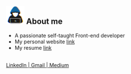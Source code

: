 	
## <picture><img src = "https://github.com/0xAbdulKhalid/0xAbdulKhalid/raw/main/assets/mdImages/about_me.gif" width = 50px></picture> **About me**

- A passionate self-taught Front-end developer
- My personal website [link](https://mujahidin.netlify.app)
- My resume [link](https://www.canva.com/design/DAFX1V5VT_0/MHEZoNPdG-Drs8fCJYAqkQ/view?utm_content=DAFX1V5VT_0&utm_campaign=designshare&utm_medium=link&utm_source=publishsharelink)
<br>
<div style={{display:"flex">
<a href="https://www.linkedin.com/in/mujahidin-8a5296242" target="_blank">
LinkedIn
</a>
<a href="mailto:mujahidin28394@gmail.com" target="_blank">
| Gmail
</a>
<a href="https://medium.com/@mujahidindev" target="_blank">
| Medium
</a>
</div>
